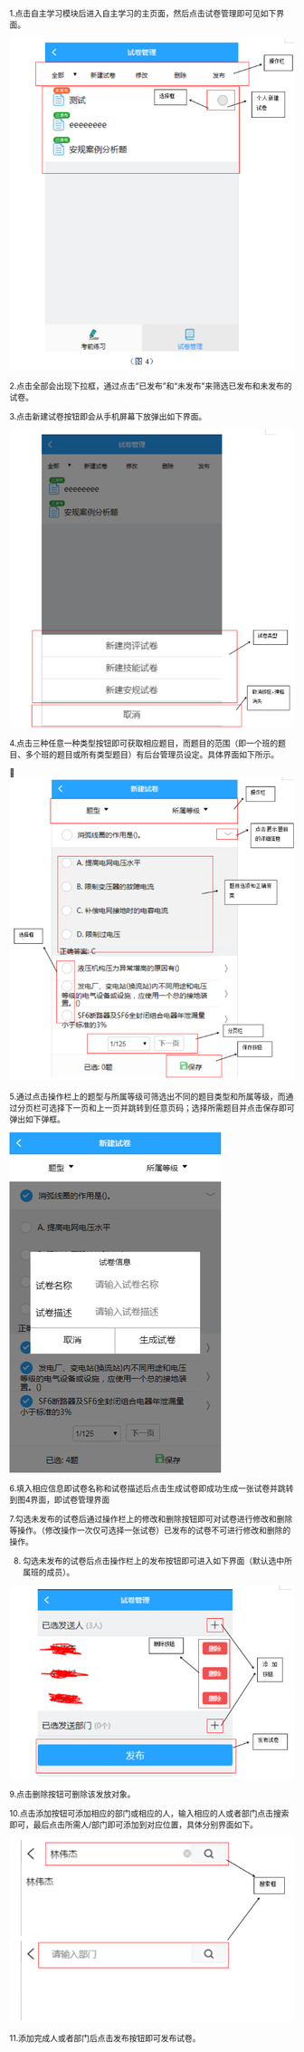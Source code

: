 1.点击自主学习模块后进入自主学习的主页面，然后点击试卷管理即可见如下界面。

![](/assets/150.png)

2.点击全部会出现下拉框，通过点击“已发布”和“未发布”来筛选已发布和未发布的试卷。

3.点击新建试卷按钮即会从手机屏幕下放弹出如下界面。

![](/assets/151.png)

4.点击三种任意一种类型按钮即可获取相应题目，而题目的范围（即一个班的题目、多个班的题目或所有类型题目）有后台管理员设定。具体界面如下所示。

![](/assets/152.png)

5.通过点击操作栏上的题型与所属等级可筛选出不同的题目类型和所属等级，而通过分页栏可选择下一页和上一页并跳转到任意页码；选择所需题目并点击保存即可弹出如下弹框。

![](/assets/import6.png)

6.填入相应信息即试卷名称和试卷描述后点击生成试卷即成功生成一张试卷并跳转到图4界面，即试卷管理界面

7.勾选未发布的试卷后通过操作栏上的修改和删除按钮即可对试卷进行修改和删除等操作。（修改操作一次仅可选择一张试卷）已发布的试卷不可进行修改和删除的操作。

8. 勾选未发布的试卷后点击操作栏上的发布按钮即可进入如下界面（默认选中所属班的成员）。

![](/assets/153.png)

9.点击删除按钮可删除该发放对象。

10.点击添加按钮可添加相应的部门或相应的人，输入相应的人或者部门点击搜索即可，最后点击所需人/部门即可添加到对应位置，具体分别界面如下。

![](/assets/154.png)

11.添加完成人或者部门后点击发布按钮即可发布试卷。

